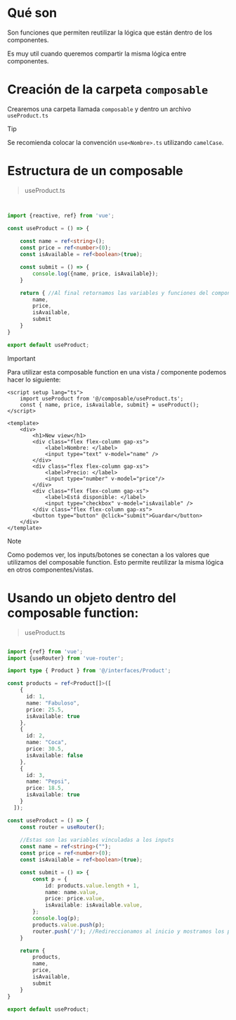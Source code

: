 # Qué son

Son funciones que permiten reutilizar la lógica que están dentro de los componentes.

Es muy util cuando queremos compartir la misma lógica entre componentes.

# Creación de la carpeta `composable`

Crearemos una carpeta llamada `composable` y dentro un archivo `useProduct.ts`

> [!TIP]
> Se recomienda colocar la convención `use<Nombre>.ts` utilizando `camelCase`.

# Estructura de un composable

> useProduct.ts

```typescript


import {reactive, ref} from 'vue';

const useProduct = () => {
    
    const name = ref<string>();
    const price = ref<number>(0);
    const isAvailable = ref<boolean>(true);

    const submit = () => {
        console.log({name, price, isAvailable});
    }

    return { //Al final retornamos las variables y funciones del componente
        name,
        price,
        isAvailable,
        submit
    }
}

export default useProduct;

```

> [!IMPORTANT]
> Para utilizar esta composable function en una vista / componente podemos hacer lo siguiente:

```vue
<script setup lang="ts">
    import useProduct from '@/composable/useProduct.ts';
    const { name, price, isAvailable, submit} = useProduct();
</script>

<template>
    <div>
        <h1>New view</h1>
        <div class="flex flex-column gap-xs">
            <label>Nombre: </label>
            <input type="text" v-model="name" />
        </div>
        <div class="flex flex-column gap-xs">
            <label>Precio: </label>
            <input type="number" v-model="price"/>
        </div>
        <div class="flex flex-column gap-xs">
            <label>Está disponible: </label>
            <input type="checkbox" v-model="isAvailable" />
        </div class="flex flex-column gap-xs">
        <button type="button" @click="submit">Guardar</button>
    </div>
</template>
```

> [!NOTE]
> Como podemos ver, los inputs/botones se conectan a los valores que utilizamos del composable function.
> Esto permite reutilizar la misma lógica en otros componentes/vistas.


# Usando un objeto dentro del composable function:

> useProduct.ts

```typescript

import {ref} from 'vue';
import {useRouter} from 'vue-router';

import type { Product } from '@/interfaces/Product';

const products = ref<Product[]>([
    {
      id: 1,
      name: "Fabuloso",
      price: 25.5,
      isAvailable: true
    },
    {
      id: 2,
      name: "Coca",
      price: 30.5,
      isAvailable: false
    },
    {
      id: 3,
      name: "Pepsi",
      price: 18.5,
      isAvailable: true
    }
  ]);

const useProduct = () => {
    const router = useRouter();
    
    //Estas son las variables vinculadas a los inputs
    const name = ref<string>("");
    const price = ref<number>(0);
    const isAvailable = ref<boolean>(true);

    const submit = () => {
        const p = {
            id: products.value.length + 1,
            name: name.value,
            price: price.value,
            isAvailable: isAvailable.value,
        };
        console.log(p);
        products.value.push(p);
        router.push('/'); //Redireccionamos al inicio y mostramos los productos
    }

    return {
        products,
        name,
        price,
        isAvailable,
        submit
    }
}

export default useProduct;
```
